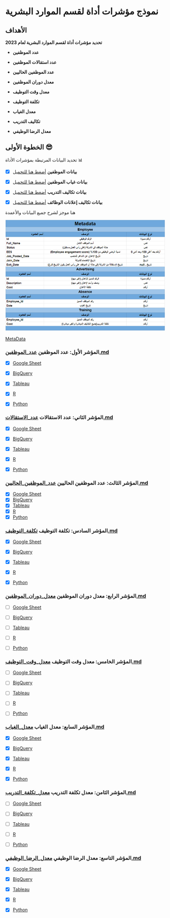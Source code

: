 
# نموذج مؤشرات أداة لقسم الموارد البشرية



## الأهداف 


  **تحديد مؤشرات أداة لقسم الموارد البشرية لعام 2023**
  

* **عدد الموظفين**
*  **عدد استقالات الموظفين**
* **عدد الموظفين الحاليين**
 

* **معدل دوران الموظفين**
*  **معدل وقت التوظيف**
*  **تكلفة التوظيف** 
* **معدل الغياب**
* **تكاليف التدريب**
* **معدل الرضا الوظيفي**



## الخطوة الأولى  😎
تحديد البيانات المرتبطة بمؤشرات الأداة :bar_chart:

+  [x] **بيانات الموظفين** [أضغط هنا للتحميل](data/HR-KPI_Employee.csv)
+  [x] **بيانات غياب الموظفين** [أضغط هنا للتحميل](data/HR-KPI_Absence.csv)
+  [x] **بيانات تكاليف التدريب** [أضغط هنا للتحميل](data/HR-KPI_Training.csv)
+  [x] **بيانات تكاليف إعلانات الوظائف** [أضغط هنا للتحميل](data/HR-KPI_Advertising.csv)



هنا موجز لشرح جميع البيانات والأعمدة 


![شرح تفاصيل البيانات ](data/metadata.png)

[MetaData](https://docs.google.com/spreadsheets/d/10PCT9hpFjGG23YWSh-tIuiqYqdaWoGqrRjr1AHKnGdM/edit?usp=sharing)




###  المؤشر الأول: عدد الموظفين [عدد_الموظفين.md](kpi/عدد_الموظفين.md)
- [x] [Google Sheet](https://github.com/alsobihi/HR-KPI/blob/main/kpi/عدد_الموظفين.md#google-sheet)
- [x] [BigQuery](https://github.com/alsobihi/HR-KPI/blob/main/kpi/عدد_الموظفين.md#bigquery)
- [x] [Tableau](https://github.com/alsobihi/HR-KPI/blob/main/kpi/عدد_الموظفين.md#tableau)
- [x] [R](https://github.com/alsobihi/HR-KPI/blob/main/kpi/عدد_الموظفين.md#r)
- [x] [Python](https://github.com/alsobihi/HR-KPI/blob/main/kpi/عدد_الموظفين.md#python)



### المؤشر الثاني: عدد الاستقالات [عدد_الاستقالات.md](kpi/عدد_الاستقالات.md)
- [x] [Google Sheet](kpi/عدد_الاستقالات.md#google-sheet)
- [x] [BigQuery](kpi/عدد_الاستقالات.md#bigquery)
- [x] [Tableau](kpi/عدد_الاستقالات.md#tableau)
- [x] [R](kpi/عدد_الاستقالات.md#r)
- [x] [Python](kpi/عدد_الاستقالات.md#python)



### المؤشر الثالث: عدد الموظفين الحاليين [عدد_الموظفين_الحاليين.md](kpi/عدد_الموظفين_الحاليين.md)
- [x] [Google Sheet](kpi/عدد_الاستقالات.md#google-sheet)
- [x] [BigQuery](kpi/عدد_الاستقالات.md#bigquery)
- [x] [Tableau](kpi/عدد_الاستقالات.md#tableau)
- [x] [R](kpi/عدد_الاستقالات.md#r)
- [x] [Python](kpi/عدد_الاستقالات.md#python)

### المؤشر السادس: تكلفة التوظيف [تكلفة_التوظيف.md](kpi/تكلفة_التوظيف.md)
- [x] [Google Sheet](kpi/تكلفة_التوظيف.md#google-sheet)
- [x] [BigQuery](kpi/تكلفة_التوظيف.md#bigquery)
- [x] [Tableau](kpi/تكلفة_التوظيف.md#tableau)
- [x] [R](kpi/تكلفة_التوظيف.md#r)
- [x] [Python](kpi/تكلفة_التوظيف.md#python)


### المؤشر الرابع: معدل دوران الموظفين [معدل_دوران_الموظفين.md](kpi/معدل_دوران_الموظفين.md)
- [ ] [Google Sheet](#google-sheet)
- [ ] [BigQuery](#bigquery)
- [ ] [Tableau](#tableau)
- [ ] [R](#r)
- [ ] [Python](#python)


### المؤشر الخامس: معدل وقت التوظيف [معدل_وقت_التوظيف.md](kpi/معدل_وقت_التوظيف.md)
- [ ] [Google Sheet](#google-sheet)
- [ ] [BigQuery](#bigquery)
- [ ] [Tableau](#tableau)
- [ ] [R](#r)
- [ ] [Python](#python)





### المؤشر السابع: معدل الغياب [معدل_الغياب.md](kpi/معدل_الغياب.md)
- [x] [Google Sheet](kpi/معدل_الغياب.md#google-sheet)
- [x] [BigQuery](kpi/معدل_الغياب.md#bigquery)
- [x] [Tableau](kpi/معدل_الغياب.md#tableau)
- [x] [R](kpi/معدل_الغياب.md#r)
- [x] [Python](kpi/معدل_الغياب.md#python)


### المؤشر الثامن: معدل تكلفة التدريب [معدل_تكلفة_التدريب.md](kpi/معدل_تكلفة_التدريب.md)
- [ ] [Google Sheet](#google-sheet)
- [ ] [BigQuery](#bigquery)
- [ ] [Tableau](#tableau)
- [ ] [R](#r)
- [ ] [Python](#python)


### المؤشر التاسع: معدل الرضا الوظيفي [معدل_الرضا_الوظيفي.md](kpi/معدل_الرضا_الوظيفي.md)
- [x] [Google Sheet](#google-sheet)
- [x] [BigQuery](#bigquery)
- [x] [Tableau](#tableau)
- [x] [R](#r)
- [x] [Python](#python)



